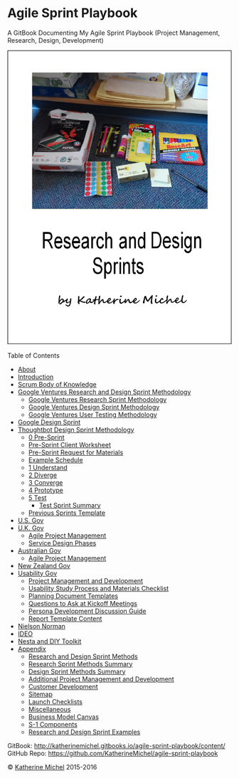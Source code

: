 # Agile Sprint Playbook

A GitBook Documenting My Agile Sprint Playbook (Project Management, Research, Design, Development)

![](cover.jpg)

Table of Contents
* [About](README.md)
* [Introduction](introduction.md)
* [Scrum Body of Knowledge](scrum-body-of-knowledge/scrum-body-of-knowledge.md)
* [Google Ventures Research and Design Sprint Methodology](google-ventures/google-ventures-research-and-design-sprint-methodology.md)
    * [Google Ventures Research Sprint Methodology](google-ventures/google-ventures-research-sprint-methodology.md)
    * [Google Ventures Design Sprint Methodology](google-ventures/google-ventures-design-sprint-methodology.md)
    * [Google Ventures User Testing Methodology](google-ventures/google-ventures-user-testing-methodology.md)
* [Google Design Sprint](google/google-design-sprint.md)
* [Thoughtbot Design Sprint Methodology](thoughtbot/thoughtbot-design-sprint-methodology.md)
    * [0 Pre-Sprint](thoughtbot/0-pre-sprint.md)
    * [Pre-Sprint Client Worksheet](thoughtbot/0-pre-sprint-client-worksheet.md)
    * [Pre-Sprint Request for Materials](thoughtbot/0-pre-sprint-request-for-materials.md)
    * [Example Schedule](thoughtbot/example-schedule.md)
    * [1 Understand](thoughtbot/1-understand.md)
    * [2 Diverge](thoughtbot/2-diverge.md)
    * [3 Converge](thoughtbot/3-converge.md)
    * [4 Prototype](thoughtbot/4-prototype.md)
    * [5 Test](thoughtbot/5-test.md)
        * [Test Sprint Summary](thoughtbot/5-test-sprint-summary.md)
    * [Previous Sprints Template](thoughtbot/previous-sprints-template.md)
* [U.S. Gov](us-gov/us-gov.md)
* [U.K. Gov](uk-gov/uk-gov.md)
   * [Agile Project Management](uk-gov/agile-project-management.md) 
   * [Service Design Phases](uk-gov/service-design.md)   
* [Australian Gov](australian-gov/australian-gov.md)
   * [Agile Project Management](australian-gov/agile-project-management.md) 
* [New Zealand Gov](new-zealand-gov/new-zealand-gov.md)
* [Usability Gov](usability-gov/usability-gov.md)
   * [Project Management and Development](usability-gov/project-management-and-development.md)
   * [Usability Study Process and Materials Checklist](usability-gov/usability-study-process-and-materials-checklist.md)
   * [Planning Document Templates](usability-gov/planning-document-templates.md)
   * [Questions to Ask at Kickoff Meetings](usability-gov/questions-to-ask-at-kickoff-meetings.md)
   * [Persona Development Discussion Guide](usability-gov/persona-development-discussion-guide.md)
   * [Report Template Content](usability-gov/report-template-content.md)
* [Nielson Norman](nielson-norman/nielson-norman.md)
* [IDEO](ideo/ideo.md)
* [Nesta and DIY Toolkit](nesta-and-diy-toolkit/nesta-and-diy-toolkit.md)
* [Appendix](appendix/appendix.md)      
    * [Research and Design Sprint Methods](appendix/research-and-design-sprint-methods.md)
    * [Research Sprint Methods Summary](appendix/research-sprint-methods-summary.md)
    * [Design Sprint Methods Summary](appendix/design-sprint-methods-summary.md)
    * [Additional Project Management and Development](appendix/additional-project-management-and-development.md)
    * [Customer Development](appendix/customer-development.md)
    * [Sitemap](appendix/sitemap.md)
    * [Launch Checklists](appendix/launch-checklists.md)
    * [Miscellaneous](appendix/miscellaneous.md)
    * [Business Model Canvas](business-model-canvas/business-model-canvas.md)
    * [S-1 Components](appendix/s-1-components.md) 
    * [Research and Design Sprint Examples](appendix/research-and-design-sprint-examples.md)

GitBook: http://katherinemichel.gitbooks.io/agile-sprint-playbook/content/
<br> 
GitHub Repo: https://github.com/KatherineMichel/agile-sprint-playbook

© [Katherine Michel](https://twitter.com/katimichel) 2015-2016
